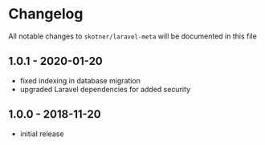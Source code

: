 # Changelog

All notable changes to `skotner/laravel-meta` will be documented in this file

## 1.0.1 - 2020-01-20

- fixed indexing in database migration
- upgraded Laravel dependencies for added security

## 1.0.0 - 2018-11-20

- initial release